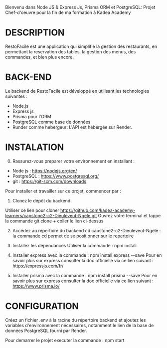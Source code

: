 Bienvenu dans Node JS & Express Js, Prisma ORM et PostgreSQL: 
Projet Chef-d'oeuvre pour la fin de ma formation à Kadea Academy

# DESCRIPTION 

RestoFacile est une application qui simplifie la gestion des restaurants,  en permettant la reservation des tables, la gestion des menus, des commandes, et bien plus encore.

# BACK-END 

Le backend de RestoFacile est développé en utilisant les technologies suivantes :

- Node.js 
- Express js
- Prisma pour l'ORM 
- PostgreSQL comme base de données. 
- Runder comme hebergeur: L'API est hébergée sur Render.

# INSTALATION 

0. Rassurez-vous preparer votre environnement en installant :

- Node js : https://nodejs.org/en/
- PostgreSQL : https://www.postgresql.org/
- git : https://git-scm.com/downloads

Pour installer et travailler sur ce projet, commencer par :

1. Clonez le dépôt du backend 

Utiliser ce lien pour cloner  https://github.com/kadea-academy-learners/capstone2-c2-Dieuleveut-Ngele.git
Ouvrez votre terminal et tappe la commande git clone + coller le lien ci-dessus

2. Accédez au répertoire du backend 
cd capstone2-c2-Dieuleveut-Ngele : la commande cd permet de se positionner sur le repertoire

3. Installez les dépendances 
Utiliser la commande : npm install

4. Installer express avec la commande : npm install express --save
Pour en savoir plus sur express consulter la doc officielle via ce lien suivant : https://expressjs.com/fr/

5. Installer prisma avec la commande : npm install prisma --save
Pour en savoir plus sur express consulter la doc officielle via ce lien suivant : https://www.prisma.io/

# CONFIGURATION

Créez un fichier .env à la racine du répertoire backend et ajoutez les variables d'environnement nécessaires, notamment le lien de la base de données PostgreSQL fourni par Render.

Pour demarrer le projet executer la commande : npm start